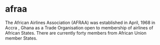 # afraa
The African Airlines Association (AFRAA) was established in April, 1968 in Accra , Ghana as a Trade Organisation open to membership of airlines of African States. There are currently forty members from African Union member States.
